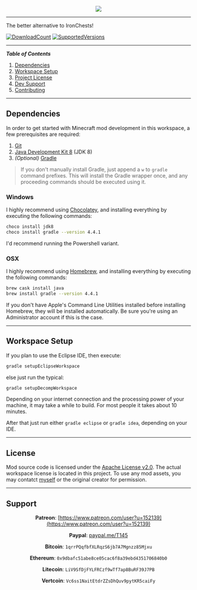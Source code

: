 <p align="center"><img src="https://i.imgur.com/Vsj2cT2.png"/></p>

***

The better alternative to IronChests!

[![DownloadCount](http://cf.way2muchnoise.eu/metalchests.svg)](https://minecraft.curseforge.com/projects/metalchests)
[![SupportedVersions](http://cf.way2muchnoise.eu/versions/For%20MC%20_290145_all.svg)](https://minecraft.curseforge.com/projects/metalchests)

---
**_Table of Contents_**

1. [Dependencies](https://github.com/T145/metalchests#dependencies)
2. [Workspace Setup](https://github.com/T145/metalchests#workspace-setup)
3. [Project License](https://github.com/T145/metalchests#license)
4. [Dev Support](https://github.com/T145/metalchests#support)
5. [Contributing](https://github.com/T145/metalchests/blob/master/.github/CONTRIBUTING.md)

---

## Dependencies

In order to get started with Minecraft mod development in this workspace, a few prerequisites are required:

1. [Git](https://git-scm.com/downloads)
2. [Java Development Kit 8](http://www.oracle.com/technetwork/java/javase/downloads/jdk8-downloads-2133151.html) (JDK 8)
3. *(Optional)* [Gradle](http://gradle.org/gradle-download/)

> If you don't manually install Gradle, just append a `w` to `gradle` command prefixes.
> This will install the Gradle wrapper once, and any proceeding commands should be executed using it.

### Windows
I highly recommend using [Chocolatey](https://chocolatey.org/install),
and installing everything by executing the following commands:
```bash
choco install jdk8
choco install gradle --version 4.4.1
```
I'd recommend running the Powershell variant.

### OSX
I highly recommend using [Homebrew](https://brew.sh/),
and installing everything by executing the following commands:
```bash
brew cask install java
brew install gradle --version 4.4.1
```
If you don't have Apple's Command Line Utilities installed before installing Homebrew, they will be installed automatically.
Be sure you're using an Administrator account if this is the case.

---

## Workspace Setup

If you plan to use the Eclipse IDE, then execute:
```bash
gradle setupEclipseWorkspace
```
else just run the typical:
```bash
gradle setupDecompWorkspace
```

Depending on your internet connection and the processing power of your machine, it may take a while to build.
For most people it takes about 10 minutes.

After that just run either `gradle eclipse` or `gradle idea`, depending on your IDE.

---

## License

Mod source code is licensed under the [Apache License v2.0](http://www.apache.org/licenses/LICENSE-2.0). The actual workspace license is located in this project. To use any mod assets, you may contatct [myself](https://github.com/T145) or the original creator for permission.

---

## Support

<div align="center">

**Patreon**: [https://www.patreon.com/user?u=152139](https://www.patreon.com/user?u=152139)
</div>

<div align="center">

**Paypal**: [paypal.me/T145](https://www.paypal.me/T145)
</div>

<div align="center">

**Bitcoin**: `1qrrPQqfbfXLRqzS6jb7A7Mgnzz85Mjxu`
</div>

<div align="center">

**Ethereum**: `0x9dbafc51abe8ce05cac6f8a39ebd4351706840b0`
</div>

<div align="center">

**Litecoin**: `LiV9SfDjFYLFRCzf9wTf7ap8BuRF39J7PB`
</div>

<div align="center">

**Vertcoin**: `Vc6ss1NaitEtdrZZsDhQuv9pytKR5caiFy`
</div>
